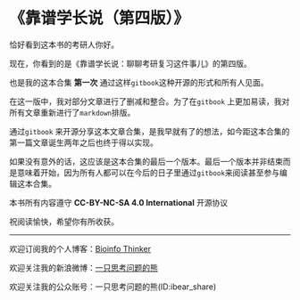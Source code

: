 # 《靠谱学长说（第四版）》

恰好看到这本书的考研人你好。

现在，你看到的是《靠谱学长说：聊聊考研复习这件事儿》的第四版。

也是我的这本合集 **第一次** 通过这样`gitbook`这种开源的形式和所有人见面。

在这一版中，我对部分文章进行了删减和整合。为了在`gitbook` 上更加易读，我对所有文章重新进行了`markdown`排版。

通过`gitbook` 来开源分享这本文章合集，是我早就有了的想法，如今距这本合集的第一篇文章诞生两年之后也终于得以实现。

如果没有意外的话，这应该是这本合集的最后一个版本。最后一个版本并非结束而是意味着开始，因为所有人都可以在今后的日子里通过`gitbook`来阅读甚至参与编辑这本合集。

本书所有内容遵守 **CC-BY-NC-SA 4.0 International** 开源协议

祝阅读愉快，希望你有所收获。

---
欢迎订阅我的个人博客：[Bioinfo Thinker](http://kaopubear.top)

欢迎关注我的新浪微博：[一只思考问题的熊](http://weibo.com/277440877)

欢迎关注我的公众账号：一只思考问题的熊(ID:ibear_share)
